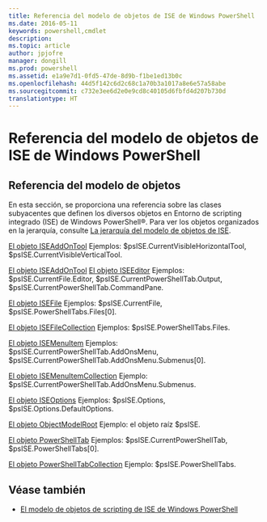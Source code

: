 ```yaml
---
title: Referencia del modelo de objetos de ISE de Windows PowerShell
ms.date: 2016-05-11
keywords: powershell,cmdlet
description: 
ms.topic: article
author: jpjofre
manager: dongill
ms.prod: powershell
ms.assetid: e1a9e7d1-0fd5-47de-8d9b-f1be1ed13b0c
ms.openlocfilehash: 44d5f142c6d2c68c1a70b3a1017a8e6e57a58abe
ms.sourcegitcommit: c732e3ee6d2e0e9cd8c40105d6fbfd4d207b730d
translationtype: HT
---
```

# <a name="windows-powershell-ise-object-model-reference"></a>Referencia del modelo de objetos de ISE de Windows PowerShell
  
## <a name="object-model-reference"></a>Referencia del modelo de objetos
 En esta sección, se proporciona una referencia sobre las clases subyacentes que definen los diversos objetos en Entorno de scripting integrado (ISE) de Windows PowerShell®. Para ver los objetos organizados en la jerarquía, consulte [La jerarquía del modelo de objetos de ISE](The-ISE-Object-Model-Hierarchy.md).

 [El objeto ISEAddOnTool](The-ISEAddOnTool-Object.md)
 Ejemplos: $psISE.CurrentVisibleHorizontalTool, $psISE.CurrentVisibleVerticalTool.

 [El objeto ISEAddOnTool](The-ISEAddOnTool-Object.md)
  [El objeto ISEEditor](The-ISEEditor-Object.md)
 Ejemplos: $psISE.CurrentFile.Editor, $psISE.CurrentPowerShellTab.Output, $psISE.CurrentPowerShellTab.CommandPane.

 [El objeto ISEFile](The-ISEFile-Object.md)
 Ejemplos: $psISE.CurrentFile, $psISE.PowerShellTabs.Files\[0\].

 [El objeto ISEFileCollection](The-ISEFileCollection-Object.md)
 Ejemplos: $psISE.PowerShellTabs.Files.

 [El objeto ISEMenuItem](The-ISEMenuItem-Object.md)
 Ejemplos: $psISE.CurrentPowerShellTab.AddOnsMenu, $psISE.CurrentPowerShellTab.AddOnsMenu.Submenus\[0\].

 [El objeto ISEMenuItemCollection](The-ISEMenuItemCollection-Object.md)
 Ejemplo: $psISE.CurrentPowerShellTab.AddOnsMenu.Submenus.

 [El objeto ISEOptions](The-ISEOptions-Object.md)
 Ejemplos: $psISE.Options, $psISE.Options.DefaultOptions.

 [El objeto ObjectModelRoot](The-ObjectModelRoot-Object.md)
 Ejemplo: el objeto raíz $psISE.

 [El objeto PowerShellTab](The-PowerShellTab-Object.md)
 Ejemplos: $psISE.CurrentPowerShellTab, $psISE.PowerShellTabs\[0\].

 [El objeto PowerShellTabCollection](The-PowerShellTabCollection-Object.md)
 Ejemplo: $psISE.PowerShellTabs.

## <a name="see-also"></a>Véase también
- [El modelo de objetos de scripting de ISE de Windows PowerShell](The-Windows-PowerShell-ISE-Scripting-Object-Model.md)

  
